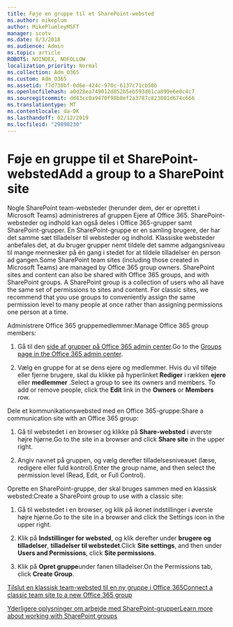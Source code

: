 ```yaml
---
title: Føje en gruppe til et SharePoint-websted
ms.author: mikeplum
author: MikePlumleyMSFT
manager: scotv
ms.date: 8/3/2018
ms.audience: Admin
ms.topic: article
ROBOTS: NOINDEX, NOFOLLOW
localization_priority: Normal
ms.collection: Adm_O365
ms.custom: Adm_O365
ms.assetid: f7d730bf-0d6e-424c-970c-6137c71cb50b
ms.openlocfilehash: a0d28ea749012d852b5eb593d61ca899e6e0c4c7
ms.sourcegitcommit: dd43cc0a9470f98b8ef2a3787c823801d674c666
ms.translationtype: MT
ms.contentlocale: da-DK
ms.lasthandoff: 02/12/2019
ms.locfileid: "29898230"
---
```

# <a name="add-a-group-to-a-sharepoint-site"></a><span data-ttu-id="d71f2-102">Føje en gruppe til et SharePoint-websted</span><span class="sxs-lookup"><span data-stu-id="d71f2-102">Add a group to a SharePoint site</span></span>

<span data-ttu-id="d71f2-p101">Nogle SharePoint team-websteder (herunder dem, der er oprettet i Microsoft Teams) administreres af gruppen Ejere af Office 365. SharePoint-websteder og indhold kan også deles i Office 365-grupper samt SharePoint-grupper. En SharePoint-gruppe er en samling brugere, der har det samme sæt tilladelser til websteder og indhold. Klassiske websteder anbefales det, at du bruger grupper nemt tildele det samme adgangsniveau til mange mennesker på én gang i stedet for at tildele tilladelser én person ad gangen.</span><span class="sxs-lookup"><span data-stu-id="d71f2-p101">Some SharePoint team sites (including those created in Microsoft Teams) are managed by Office 365 group owners. SharePoint sites and content can also be shared with Office 365 groups, and with SharePoint groups. A SharePoint group is a collection of users who all have the same set of permissions to sites and content. For classic sites, we recommend that you use groups to conveniently assign the same permission level to many people at once rather than assigning permissions one person at a time.</span></span>
  
<span data-ttu-id="d71f2-107">Administrere Office 365 gruppemedlemmer:</span><span class="sxs-lookup"><span data-stu-id="d71f2-107">Manage Office 365 group members:</span></span>
  
1. <span data-ttu-id="d71f2-108">Gå til den [side af grupper på Office 365 admin center](https://portal.office.com/adminportal/home#/groups).</span><span class="sxs-lookup"><span data-stu-id="d71f2-108">Go to the [Groups page in the Office 365 admin center](https://portal.office.com/adminportal/home#/groups).</span></span>
    
2. <span data-ttu-id="d71f2-p102">Vælg en gruppe for at se dens ejere og medlemmer. Hvis du vil tilføje eller fjerne brugere, skal du klikke på hyperlinket **Rediger** i rækken **ejere** eller **medlemmer** .</span><span class="sxs-lookup"><span data-stu-id="d71f2-p102">Select a group to see its owners and members. To add or remove people, click the **Edit** link in the **Owners** or **Members** row.</span></span> 
    
<span data-ttu-id="d71f2-111">Dele et kommunikationswebsted med en Office 365-gruppe:</span><span class="sxs-lookup"><span data-stu-id="d71f2-111">Share a communication site with an Office 365 group:</span></span>
  
1. <span data-ttu-id="d71f2-112">Gå til webstedet i en browser og klikke på **Share-websted** i øverste højre hjørne.</span><span class="sxs-lookup"><span data-stu-id="d71f2-112">Go to the site in a browser and click **Share site** in the upper right.</span></span> 
    
2. <span data-ttu-id="d71f2-113">Angiv navnet på gruppen, og vælg derefter tilladelsesniveauet (læse, redigere eller fuld kontrol).</span><span class="sxs-lookup"><span data-stu-id="d71f2-113">Enter the group name, and then select the permission level (Read, Edit, or Full Control).</span></span>
    
<span data-ttu-id="d71f2-114">Oprette en SharePoint-gruppe, der skal bruges sammen med en klassisk websted:</span><span class="sxs-lookup"><span data-stu-id="d71f2-114">Create a SharePoint group to use with a classic site:</span></span>
  
1. <span data-ttu-id="d71f2-115">Gå til webstedet i en browser, og klik på ikonet indstillinger i øverste højre hjørne.</span><span class="sxs-lookup"><span data-stu-id="d71f2-115">Go to the site in a browser and click the Settings icon in the upper right.</span></span>
    
2. <span data-ttu-id="d71f2-116">Klik på **Indstillinger for websted**, og klik derefter under **brugere og tilladelser**, **tilladelser til webstedet**.</span><span class="sxs-lookup"><span data-stu-id="d71f2-116">Click **Site settings**, and then under **Users and Permissions**, click **Site permissions**.</span></span>
    
3. <span data-ttu-id="d71f2-117">Klik på **Opret gruppe**under fanen tilladelser.</span><span class="sxs-lookup"><span data-stu-id="d71f2-117">On the Permissions tab, click **Create Group**.</span></span>
    
[<span data-ttu-id="d71f2-118">Tilslut en klassisk team-websted til en ny gruppe i Office 365</span><span class="sxs-lookup"><span data-stu-id="d71f2-118">Connect a classic team site to a new Office 365 group</span></span>](https://go.microsoft.com/fwlink/?linkid=2008654)
  
[<span data-ttu-id="d71f2-119">Yderligere oplysninger om arbejde med SharePoint-grupper</span><span class="sxs-lookup"><span data-stu-id="d71f2-119">Learn more about working with SharePoint groups</span></span>](https://go.microsoft.com/fwlink/?linkid=874658)
  

